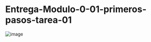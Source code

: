 # Entrega-Modulo-0-01-primeros-pasos-tarea-01
![image](https://user-images.githubusercontent.com/94013930/142954882-b6b04f9b-8294-421a-83dc-bbd7e1400daf.png)
